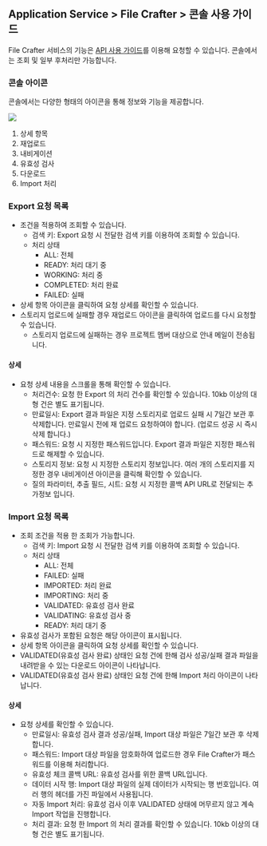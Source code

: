 ## Application Service > File Crafter > 콘솔 사용 가이드

File Crafter 서비스의 기능은 [API 사용 가이드](./api-guide.md)를 이용해 요청할 수 있습니다. 콘솔에서는 조회 및 일부 후처리만 가능합니다.

### 콘솔 아이콘
콘솔에서는 다양한 형태의 아이콘을 통해 정보와 기능을 제공합니다.

![](../image/icons.png)

1. 상세 항목
2. 재업로드
3. 내비게이션
4. 유효성 검사
5. 다운로드
6. Import 처리

### Export 요청 목록

- 조건을 적용하여 조회할 수 있습니다.
    - 검색 키: Export 요청 시 전달한 검색 키를 이용하여 조회할 수 있습니다.
    - 처리 상태
        - ALL: 전체
        - READY: 처리 대기 중
        - WORKING: 처리 중
        - COMPLETED: 처리 완료
        - FAILED: 실패
- 상세 항목 아이콘을 클릭하여 요청 상세를 확인할 수 있습니다.
- 스토리지 업로드에 실패할 경우 재업로드 아이콘을 클릭하여 업로드를 다시 요청할 수 있습니다.
    - 스토리지 업로드에 실패하는 경우 프로젝트 멤버 대상으로 안내 메일이 전송됩니다.

#### 상세

- 요청 상세 내용을 스크롤을 통해 확인할 수 있습니다.
    - 처리건수: 요청 한 Export 의 처리 건수를 확인할 수 있습니다. 10kb 이상의 대형 건은 별도 표기됩니다.
    - 만료일시: Export 결과 파일은 지정 스토리지로 업로드 실패 시 7일간 보관 후 삭제합니다. 만료일시 전에 재 업로드 요청하여야 합니다. (업로드 성공 시 즉시 삭제 합니다.)
    - 패스워드: 요청 시 지정한 패스워드입니다. Export 결과 파일은 지정한 패스워드로 해제할 수 있습니다.
    - 스토리지 정보: 요청 시 지정한 스토리지 정보입니다. 여러 개의 스토리지를 지정한 경우 내비게이션 아이콘을 클릭해 확인할 수 있습니다.
    - 질의 파라미터, 추출 필드, 시트: 요청 시 지정한 콜백 API URL로 전달되는 추가정보 입니다.

### Import 요청 목록

- 조회 조건을 적용 한 조회가 가능합니다.
    - 검색 키: Import 요청 시 전달한 검색 키를 이용하여 조회할 수 있습니다.
    - 처리 상태
        - ALL: 전체
        - FAILED: 실패
        - IMPORTED: 처리 완료
        - IMPORTING: 처리 중
        - VALIDATED: 유효성 검사 완료
        - VALIDATING: 유효성 검사 중
        - READY: 처리 대기 중
- 유효성 검사가 포함된 요청은 해당 아이콘이 표시됩니다.
- 상세 항목 아이콘을 클릭하여 요청 상세를 확인할 수 있습니다.
- VALIDATED(유효성 검사 완료) 상태인 요청 건에 한해 검사 성공/실패 결과 파일을 내려받을 수 있는 다운로드 아이콘이 나타납니다.
- VALIDATED(유효성 검사 완료) 상태인 요청 건에 한해 Import 처리 아이콘이 나타납니다.

#### 상세

- 요청 상세를 확인할 수 있습니다.
    - 만료일시: 유효성 검사 결과 성공/실패, Import 대상 파일은 7일간 보관 후 삭제합니다.
    - 패스워드: Import 대상 파일을 암호화하여 업로드한 경우 File Crafter가 패스워드를 이용해 처리합니다.
    - 유효성 체크 콜백 URL: 유효성 검사를 위한 콜백 URL입니다.
    - 데이터 시작 행: Import 대상 파일의 실제 데이터가 시작되는 행 번호입니다. 여러 행의 헤더를 가진 파일에서 사용됩니다.
    - 자동 Import 처리: 유효성 검사 이후 VALIDATED 상태에 머무르지 않고 계속 Import 작업을 진행합니다.
    - 처리 결과: 요청 한 Import 의 처리 결과를 확인할 수 있습니다. 10kb 이상의 대형 건은 별도 표기됩니다.